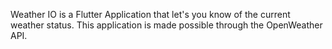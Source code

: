 Weather IO is a Flutter Application that let's you know of the current weather status. This application is made possible through the OpenWeather API.
